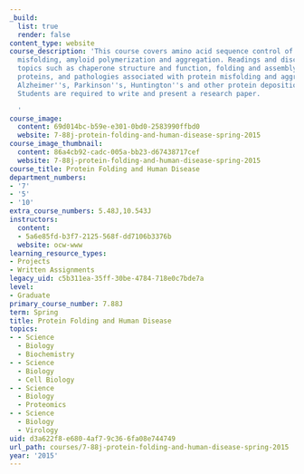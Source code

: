 ```yaml
---
_build:
  list: true
  render: false
content_type: website
course_description: 'This course covers amino acid sequence control of protein folding,
  misfolding, amyloid polymerization and aggregation. Readings and discussions address
  topics such as chaperone structure and function, folding and assembly of fibrous
  proteins, and pathologies associated with protein misfolding and aggregation in
  Alzheimer''s, Parkinson''s, Huntington''s and other protein deposition diseases.
  Students are required to write and present a research paper.

  '
course_image:
  content: 69d014bc-b59e-e301-0bd0-2583990ffbd0
  website: 7-88j-protein-folding-and-human-disease-spring-2015
course_image_thumbnail:
  content: 86a4cb92-cadc-005a-bb23-d67438717cef
  website: 7-88j-protein-folding-and-human-disease-spring-2015
course_title: Protein Folding and Human Disease
department_numbers:
- '7'
- '5'
- '10'
extra_course_numbers: 5.48J,10.543J
instructors:
  content:
  - 5a6e85fd-b3f7-2125-568f-dd7106b3376b
  website: ocw-www
learning_resource_types:
- Projects
- Written Assignments
legacy_uid: c5b311ea-35ff-30be-4784-718e0c7bde7a
level:
- Graduate
primary_course_number: 7.88J
term: Spring
title: Protein Folding and Human Disease
topics:
- - Science
  - Biology
  - Biochemistry
- - Science
  - Biology
  - Cell Biology
- - Science
  - Biology
  - Proteomics
- - Science
  - Biology
  - Virology
uid: d3a622f8-e680-4af7-9c36-6fa08e744749
url_path: courses/7-88j-protein-folding-and-human-disease-spring-2015
year: '2015'
---
```

